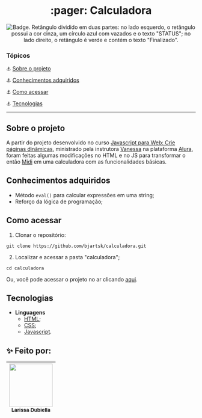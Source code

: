 <h1 align="center"> :pager: Calculadora  </h1>



<p align="center">
    <img src='https://img.shields.io/badge/Status-Finalizado-abf285?style=for-the-badge&logo=appveyor' alt='Badge. Retângulo dividido em duas partes: no lado esquerdo, o retângulo possui a cor cinza, um círculo azul com vazados e o texto "STATUS"; no lado direito, o retângulo é verde e contém o texto "Finalizado".'>
</p>

### Tópicos 

:anchor: [Sobre o projeto](#sobre-o-projeto)

:anchor: [Conhecimentos adquiridos](#conhecimentos-adquiridos)

:anchor: [Como acessar](#como-acessar)

:anchor: [Tecnologias](#tecnologias)

---
## Sobre o projeto 

A partir do projeto desenvolvido no curso [Javascript para Web: Crie páginas dinâmicas](https://cursos.alura.com.br/course/javascript-web-paginas-dinamicas), ministrado pela instrutora [Vanessa](https://www.linkedin.com/in/vanessametonini/) na plataforma [Alura](https://www.alura.com.br/), foram feitas algumas modificações no HTML e no JS para transformar o então [Midi](https://github.com/bjartsk/alura-midi) em uma calculadora com as funcionalidades básicas.

## Conhecimentos adquiridos
- Método `eval()` para calcular expressões em uma string;
- Reforço da lógica de programação;

## Como acessar

1. Clonar o repositório:
```
git clone https://github.com/bjartsk/calculadora.git
```

2. Localizar e acessar a pasta "calculadora";
```
cd calculadora
```

Ou, você pode acessar o projeto no ar clicando [aqui](https://bjartsk.github.io/calculadora/).


## Tecnologias
- **Linguagens**
  -  [HTML](https://www.w3schools.com/html/default.asp);
  -  [CSS](https://www.w3schools.com/css/default.asp);
  -  [Javascript](https://developer.mozilla.org/en-US/docs/Web/JavaScript).

## :sparkles: Feito por:

| [<img src="https://user-images.githubusercontent.com/104432757/217065236-8b02f60e-b936-4e39-81a4-db84dc505315.png" width=115><br><sub>Larissa Dubiella</sub>](https://github.com/bjartsk) |
| :---: |
